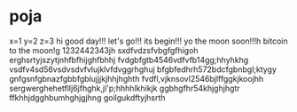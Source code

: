 # poja
x=1
y=2
z=3
hi
good day!!!
let's go!!!
its begin!!!
yo the moon soon!!!h
bitcoin to the moon!g
1232442343jh
sxdfvdzsfvbgfgfhigoh
erghsrtyjszytjnhfbfhijghfbhhj
fvdgbfgtb4546vdfvfb14gg;hhyhkhg
vsdfv4sd56vsdvsdvfvlujklvfdvggrhghuj
bfgbfedhrh572bdcfgbnbgl;ktygy
 gnfgsnfgbnazfgbbfgblujjjkjhhjhghth
fvdfl,vjknsovl2546bjlffggkjkoojhh
sergwerghehetfllj6jfhghk,jl'p;hhhhlkhikjk
ggbhgfhr54khjghjhgtr
ffkhhjdgghbumhghjgjhng
goilgukdftyjhsrth
